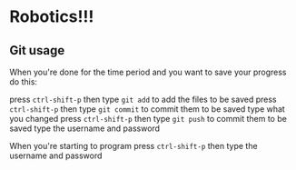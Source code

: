 # Robotics!!!

## Git usage
When you're done for the time period and you want to save your progress do this:

press `ctrl-shift-p` then type `git add` to add the files to be saved
press `ctrl-shift-p` then type `git commit` to commit them to be saved
	type what you changed
press `ctrl-shift-p` then type `git push` to commit them to be saved
	type the username and password

When you're starting to program press `ctrl-shift-p` then type the username and password

